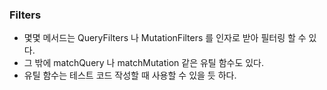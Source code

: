 ### Filters

- 몇몇 메서드는 QueryFilters 나 MutationFilters 를 인자로 받아 필터링 할 수 있다.
- 그 밖에 matchQuery 나 matchMutation 같은 유틸 함수도 있다.
- 유틸 함수는 테스트 코드 작성할 때 사용할 수 있을 듯 하다.
